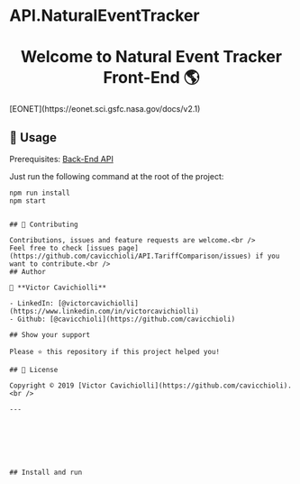 # API.NaturalEventTracker
<h1 align="center">Welcome to Natural Event Tracker Front-End 🌎</h1>
[EONET](https://eonet.sci.gsfc.nasa.gov/docs/v2.1)

## 🚀 Usage

Prerequisites:
[Back-End API](https://github.com/cavicchioli/API.TariffComparison)


Just run the following command at the root of the project:

```
npm run install
npm start
```
```

## 🤝 Contributing

Contributions, issues and feature requests are welcome.<br />
Feel free to check [issues page](https://github.com/cavicchioli/API.TariffComparison/issues) if you want to contribute.<br />
## Author

👤 **Victor Cavichiolli**

- LinkedIn: [@victorcavichiolli](https://www.linkedin.com/in/victorcavichiolli)
- Github: [@cavicchioli](https://github.com/cavicchioli)

## Show your support

Please ⭐️ this repository if this project helped you!

## 📝 License

Copyright © 2019 [Victor Cavichiolli](https://github.com/cavicchioli).<br />

---







## Install and run


